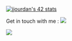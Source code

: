 
[![jjourdan's 42 stats](https://badge42.herokuapp.com/api/stats/jjourdan?darkmode=true)](https://github.com/JaeSeoKim/badge42)

Get in touch with me :
<a href="https://www.linkedin.com/in/jeremy-jourdan-kemadev/"><img src="https://img.shields.io/badge/LinkedIn-0077B5?style=for-the-badge&logo=linkedin&logoColor=white"></a>

<a href="mailto:jjourdan@student.42lyon.fr"><img src="https://img.shields.io/badge/Gmail-D14836?style=for-the-badge&logo=gmail&logoColor=white"></a>
